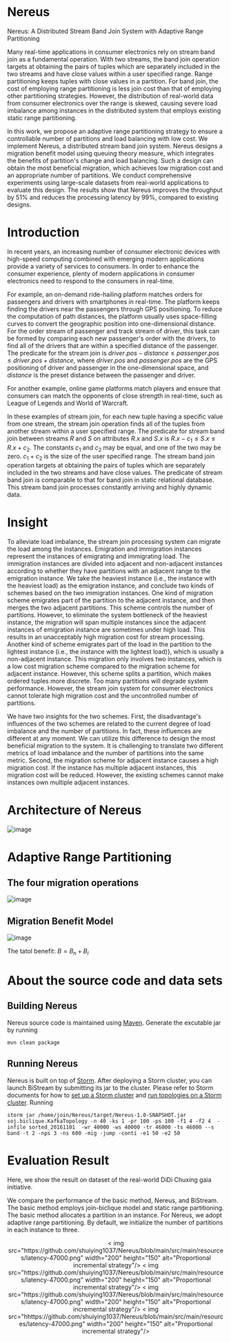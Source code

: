 # Nereus

Nereus: A Distributed Stream Band Join System with Adaptive Range Partitioning

Many real-time applications in consumer electronics rely on stream band join as a fundamental operation. With two streams, the band join operation targets at obtaining the pairs of tuples which are separately included in the two streams and have close values within a user specified range. Range partitioning keeps tuples with close values in a partition. For band join, the cost of employing range partitioning is less join cost than that of employing other partitioning strategies. However, the distribution of real-world data from consumer electronics over the range is skewed, causing severe load imbalance among instances in the distributed system that employs existing static range partitioning.

In this work, we propose an adaptive range partitioning strategy to ensure a controllable number of partitions and load balancing with low cost. We implement Nereus, a distributed stream band join system. Nereus designs a migration benefit model using queuing theory measure, which integrates the benefits of partition's change and load balancing. Such a design can obtain the most beneficial migration, which achieves low migration cost and an appropriate number of partitions. We conduct comprehensive experiments using large-scale datasets from real-world applications to evaluate this design. The results show that Nereus improves the throughput by 51\% and reduces the processing latency by 99\%, compared to existing designs.

# Introduction
In recent years, an increasing number of consumer electronic devices with high-speed computing combined with emerging modern applications provide a variety of services to consumers. In order to enhance the consumer experience, plenty of modern applications in consumer electronics need to respond to the consumers in real-time. 

For example, an on-demand ride-hailing platform matches orders for passengers and drivers with smartphones in real-time. The platform keeps finding the drivers near the passengers through GPS positioning. To reduce the computation of path distances, the platform usually uses space-filling curves to convert the geographic position into one-dimensional distance. For the order stream of passenger and track stream of driver, this task can be formed by comparing each new passenger's order with the drivers, to find all of the drivers that are within a specified distance of the passenger. The predicate for the stream join is $driver.pos-distance\leq passenger.pos\leq driver.pos+distance$, where $driver.pos$ and $passenger.pos$ are the GPS positioning of driver and passenger in the one-dimensional space, and $distance$ is the preset distance between the passenger and driver.

For another example, online game platforms match players and ensure that consumers can match the opponents of close strength in real-time, such as League of Legends and World of Warcraft.

In these examples of stream join, for each new tuple having a specific value from one stream, the stream join operation finds all of the tuples from another stream within a user specified range. The predicate for stream band join between streams $R$ and $S$ on attributes $R.x$ and $S.x$ is $R.x-c_1\leq S.x \leq R.x+c_2$. The constants $c_1$ and $c_2$ may be equal, and one of the two may be zero. $c_1+c_2$ is the size of the user specified range. The stream band join operation targets at obtaining the pairs of tuples which are separately included in the two streams and have close values. The predicate of stream band join is comparable to that for band join in static relational database. This stream band join processes constantly arriving and highly dynamic data.

# Insight
To alleviate load imbalance, the stream join processing system can migrate the load among the instances. Emigration and immigration instances represent the instances of emigrating and immigrating load. The immigration instances are divided into adjacent and non-adjacent instances according to whether they have partitions with an adjacent range to the emigration instance. We take the heaviest instance (i.e., the instance with the heaviest load) as the emigration instance, and conclude two kinds of schemes based on the two immigration instances. One kind of migration scheme emigrates part of the partition to the adjacent instance, and then merges the two adjacent partitions. This scheme controls the number of partitions. However, to eliminate the system bottleneck of the heaviest instance, the migration will span multiple instances since the adjacent instances of emigration instance are sometimes under high load. This results in an unacceptably high migration cost for stream processing. Another kind of scheme emigrates part of the load in the partition to the lightest instance (i.e., the instance with the lightest load)}, which is usually a non-adjacent instance. This migration only involves two instances, which is a low cost migration scheme compared to the migration scheme for adjacent instance. However, this scheme splits a partition, which makes ordered tuples more discrete. Too many partitions will degrade system performance. However, the stream join system for consumer electronics cannot tolerate high migration cost and the uncontrolled number of partitions.

We have two insights for the two schemes. First, the disadvantage's influences of the two schemes are related to the current degree of load imbalance and the number of partitions. In fact, these influences are different at any moment. We can utilize this difference to design the most beneficial migration to the system. It is challenging to translate two different metrics of load imbalance and the number of partitions into the same metric. Second, the migration scheme for adjacent instance causes a high migration cost. If the instance has multiple adjacent instances, this migration cost will be reduced. However, the existing schemes cannot make instances own multiple adjacent instances. 

# Architecture of Nereus
![image](https://user-images.githubusercontent.com/53924951/222681987-c9cfd238-d677-437e-b19f-ebcda883c344.png)


# Adaptive Range Partitioning
## The four migration operations
![image](https://user-images.githubusercontent.com/53924951/222683076-32486c22-ac04-4102-8006-23d100244d84.png)

## Migration Benefit Model
![image](https://user-images.githubusercontent.com/53924951/222684293-d09675eb-7cb7-4967-ac88-c598d2f1a919.png)

The tatol benefit: $B=B_n+B_l$

# About the source code and data sets

## Building Nereus

Nereus source code is maintained using [Maven](http://maven.apache.org/). Generate the excutable jar by running

    mvn clean package

## Running Nereus

Nereus is built on top of [Storm](https://storm.apache.org/). After deploying a Storm cluster, you can launch BiStream by submitting its jar to the cluster. Please refer to Storm documents for how to [set up a Storm cluster](https://storm.apache.org/documentation/Setting-up-a-Storm-cluster.html) and [run topologies on a Storm cluster](https://storm.apache.org/documentation/Running-topologies-on-a-production-cluster.html).
Running 

    storm jar /home/join/Nereus/target/Nereus-1.0-SNAPSHOT.jar soj.biclique.KafkaTopology -n 40 -ks 1 -pr 100 -ps 100 -f1 4 -f2 4  -infile sorted_20161101  -wr 40000 -ws 40000 -tr 46000 -ts 46000 --s band -t 2 -nps 3 -ns 600 -mig -jump -conti -e1 50 -e2 50 
    
# Evaluation Result
Here, we show the result on dataset of the real-world DiDi Chuxing gaia initiative.

We compare the performance of the basic method, Nereus, and BiStream. The basic method employs join-biclique model and static range partitioning. The basic method allocates a partition in an instance. For Nereus, we adopt adaptive range partitioning. By default, we initialize the number of partitions in each instance to three. 

<div align=center>
< img src="https://github.com/shuiying1037/Nereus/blob/main/src/main/resources/latency-47000.png" width="200" height="150" alt="Proportional incremental strategy"/>
< img src="https://github.com/shuiying1037/Nereus/blob/main/src/main/resources/latency-47000.png" width="200" height="150" alt="Proportional incremental strategy"/>
< img src="https://github.com/shuiying1037/Nereus/blob/main/src/main/resources/latency-47000.png" width="200" height="150" alt="Proportional incremental strategy"/>
< img src="hhttps://github.com/shuiying1037/Nereus/blob/main/src/main/resources/latency-47000.png" width="200" height="150" alt="Proportional incremental strategy"/><br/>
</div>
 
 
